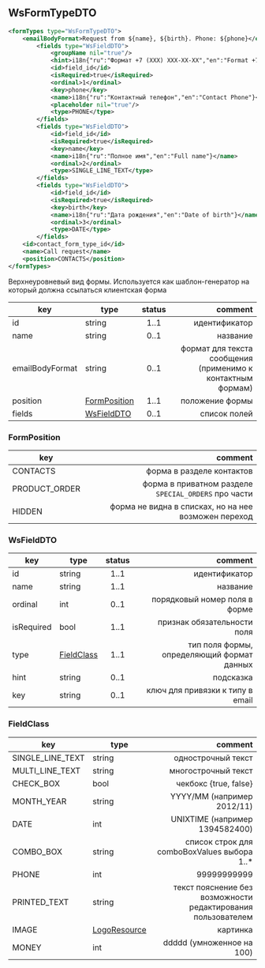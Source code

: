 ## WsFormTypeDTO

```xml
<formTypes type="WsFormTypeDTO">
    <emailBodyFormat>Request from ${name}, ${birth}. Phone: ${phone}</emailBodyFormat>
        <fields type="WsFieldDTO">
            <groupName nil="true"/>
            <hint>i18n{"ru":"Формат +7 (ХХХ) ХХХ-ХХ-ХХ","en":"Format +7 (ХХХ) ХХХ-ХХ-ХХ"}</hint>
            <id>field_id</id>
            <isRequired>true</isRequired>
            <ordinal>1</ordinal>
            <key>phone</key>
            <name>i18n{"ru":"Контактный телефон","en":"Contact Phone"}</name>
            <placeholder nil="true"/>
            <type>PHONE</type>
        </fields>
        <fields type="WsFieldDTO">
            <id>field_id</id>
            <isRequired>true</isRequired>
            <key>name</key>
            <name>i18n{"ru":"Полное имя","en":"Full name"}</name>
            <ordinal>2</ordinal>
            <type>SINGLE_LINE_TEXT</type>
        </fields>
        <fields type="WsFieldDTO">
            <id>field_id</id>
            <isRequired>true</isRequired>
            <key>birth</key>
            <name>i18n{"ru":"Дата рождения","en":"Date of birth"}</name>
            <ordinal>3</ordinal>
            <type>DATE</type>
        </fields>
    <id>contact_form_type_id</id>
    <name>Call request</name>
    <position>CONTACTS</position>
</formTypes>
```

Верхнеуровневый вид формы. Используется как шаблон-генератор на который должна ссылаться клиентская форма

key | type | status | comment
--- | ---- | :----: | ---:
id | string | 1..1 | идентификатор
name | string | 0..1 | название
emailBodyFormat | string | 0..1 | формат для текста сообщения (применимо к контактным формам)
position | [FormPosition](#formposition) | 1..1 | положение формы
fields | [WsFieldDTO](#wsfielddto) | 0..1 | список полей

### FormPosition

key | comment
--- | ---:
CONTACTS | форма в разделе контактов
PRODUCT_ORDER | форма в приватном разделе ``SPECIAL_ORDERS`` про части
HIDDEN | форма не видна в списках, но на нее возможен переход

### WsFieldDTO

key | type | status | comment
--- | ---- | :----: | ---:
id | string | 1..1 | идентификатор
name | string | 1..1 | название
ordinal | int | 0..1 | порядковый номер поля в форме
isRequired | bool | 1..1 | признак обязательности поля
type | [FieldClass](#fieldclass) | 1..1 | тип поля формы, определяющий формат данных
hint | string | 0..1 | подсказка
key | string | 0..1 | ключ для привязки к типу в email

### FieldClass

key | type | comment
--- | ---- | ---:
SINGLE_LINE_TEXT | string | однострочный текст
MULTI_LINE_TEXT | string | многострочный текст
CHECK_BOX | bool | чекбокс {true, false}
MONTH_YEAR | string | YYYY/MM (например 2012/11)
DATE | int | UNIXTIME (например 1394582400)
COMBO_BOX | string | список строк для comboBoxValues выбора 1..*
PHONE | int | 99999999999
PRINTED_TEXT | string | текст пояснение без возможности редактирования пользователем
IMAGE | [LogoResource](#logoresource) | картинка
MONEY | int | ddddd (умноженное на 100)
